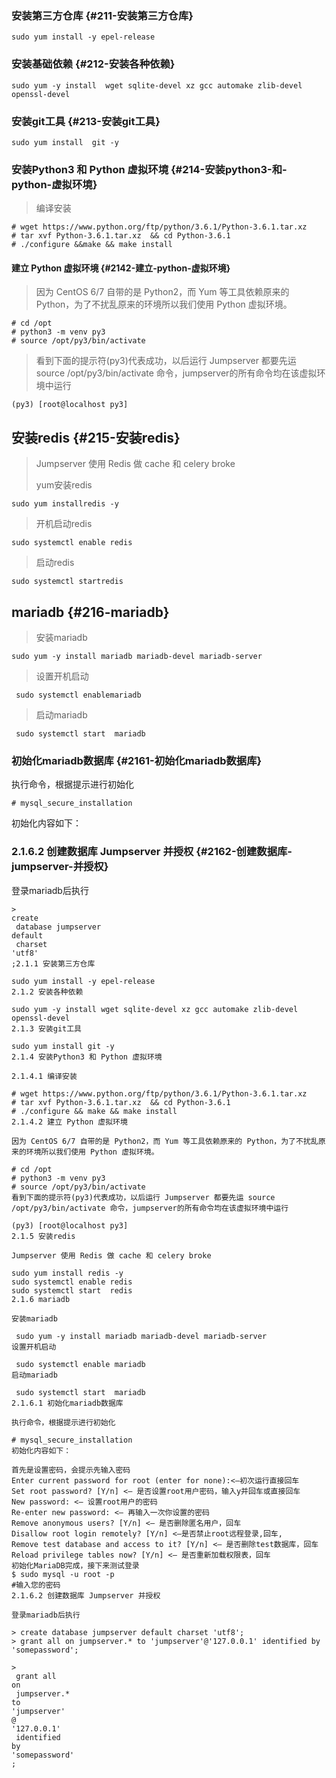 ### 安装第三方仓库 {#211-安装第三方仓库}

```
sudo yum install -y epel-release
```

### 安装基础依赖 {#212-安装各种依赖}

```
sudo yum -y install  wget sqlite-devel xz gcc automake zlib-devel openssl-devel
```

### 安装git工具 {#213-安装git工具}

```
sudo yum install  git -y
```

### 安装Python3 和 Python 虚拟环境 {#214-安装python3-和-python-虚拟环境}

> 编译安装

```
# wget https://www.python.org/ftp/python/3.6.1/Python-3.6.1.tar.xz
# tar xvf Python-3.6.1.tar.xz  && cd Python-3.6.1
# ./configure &&make && make install
```

#### 建立 Python 虚拟环境 {#2142-建立-python-虚拟环境}

> 因为 CentOS 6/7 自带的是 Python2，而 Yum 等工具依赖原来的 Python，为了不扰乱原来的环境所以我们使用 Python 虚拟环境。

```
# cd /opt
# python3 -m venv py3
# source /opt/py3/bin/activate
```

> 看到下面的提示符\(py3\)代表成功，以后运行 Jumpserver 都要先运 source /opt/py3/bin/activate 命令，jumpserver的所有命令均在该虚拟环境中运行

```
(py3) [root@localhost py3]
```

## 安装redis {#215-安装redis}

> Jumpserver 使用 Redis 做 cache 和 celery broke
>
> yum安装redis

```
sudo yum installredis -y
```

> 开机启动redis

```
sudo systemctl enable redis
```

> 启动redis

```
sudo systemctl startredis
```

## mariadb {#216-mariadb}

> 安装mariadb

```
sudo yum -y install mariadb mariadb-devel mariadb-server
```

> 设置开机启动

```
 sudo systemctl enablemariadb
```

> 启动mariadb

```
 sudo systemctl start  mariadb
```

### 初始化mariadb数据库 {#2161-初始化mariadb数据库}

执行命令，根据提示进行初始化

```
# mysql_secure_installation
```

初始化内容如下：

### 2.1.6.2 创建数据库 Jumpserver 并授权 {#2162-创建数据库-jumpserver-并授权}

登录mariadb后执行

```
>
create
 database jumpserver 
default
 charset 
'utf8'
;2.1.1 安装第三方仓库

sudo yum install -y epel-release 
2.1.2 安装各种依赖

sudo yum -y install wget sqlite-devel xz gcc automake zlib-devel openssl-devel 
2.1.3 安装git工具

sudo yum install git -y
2.1.4 安装Python3 和 Python 虚拟环境

2.1.4.1 编译安装

# wget https://www.python.org/ftp/python/3.6.1/Python-3.6.1.tar.xz
# tar xvf Python-3.6.1.tar.xz  && cd Python-3.6.1
# ./configure && make && make install
2.1.4.2 建立 Python 虚拟环境

因为 CentOS 6/7 自带的是 Python2，而 Yum 等工具依赖原来的 Python，为了不扰乱原来的环境所以我们使用 Python 虚拟环境。

# cd /opt
# python3 -m venv py3
# source /opt/py3/bin/activate
看到下面的提示符(py3)代表成功，以后运行 Jumpserver 都要先运 source /opt/py3/bin/activate 命令，jumpserver的所有命令均在该虚拟环境中运行

(py3) [root@localhost py3]
2.1.5 安装redis

Jumpserver 使用 Redis 做 cache 和 celery broke

sudo yum install redis -y
sudo systemctl enable redis
sudo systemctl start  redis
2.1.6 mariadb

安装mariadb

 sudo yum -y install mariadb mariadb-devel mariadb-server
设置开机启动

 sudo systemctl enable mariadb
启动mariadb

 sudo systemctl start  mariadb
2.1.6.1 初始化mariadb数据库

执行命令，根据提示进行初始化

# mysql_secure_installation
初始化内容如下：

首先是设置密码，会提示先输入密码
Enter current password for root (enter for none):<–初次运行直接回车
Set root password? [Y/n] <– 是否设置root用户密码，输入y并回车或直接回车
New password: <– 设置root用户的密码
Re-enter new password: <– 再输入一次你设置的密码
Remove anonymous users? [Y/n] <– 是否删除匿名用户，回车
Disallow root login remotely? [Y/n] <–是否禁止root远程登录,回车,
Remove test database and access to it? [Y/n] <– 是否删除test数据库，回车
Reload privilege tables now? [Y/n] <– 是否重新加载权限表，回车
初始化MariaDB完成，接下来测试登录
$ sudo mysql -u root -p
#输入您的密码
2.1.6.2 创建数据库 Jumpserver 并授权

登录mariadb后执行

> create database jumpserver default charset 'utf8';
> grant all on jumpserver.* to 'jumpserver'@'127.0.0.1' identified by 'somepassword';

>
 grant all 
on
 jumpserver.* 
to
'jumpserver'
@
'127.0.0.1'
 identified 
by
'somepassword'
;
```



